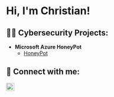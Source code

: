 <h1>Hi, I'm Christian! </h1>

<h2>👨‍💻 Cybersecurity Projects:</h2>

- <b>Microsoft Azure HoneyPot </b>
  - [HoneyPot](https://github.com/joshmadakor1/Algorithms-Practice)



<h2> 🤳 Connect with me:</h2>

[<img align="left" alt="ChristianSayre | LinkedIn" width="22px" src="https://cdn.jsdelivr.net/npm/simple-icons@v3/icons/linkedin.svg" />][linkedin]



[linkedin]: www.linkedin.com/in/christian-sayre

<!--
**joshmadakor1/joshmadakor1** is a ✨ _special_ ✨ repository because its `README.md` (this file) appears on your GitHub profile.

Here are some ideas to get you started:

- 🔭 I’m currently working on ...
- 🌱 I’m currently learning ...
- 👯 I’m looking to collaborate on ...
- 🤔 I’m looking for help with ...
- 💬 Ask me about ...
- 📫 How to reach me: ...
- 😄 Pronouns: ...
- ⚡ Fun fact: ...
-->
